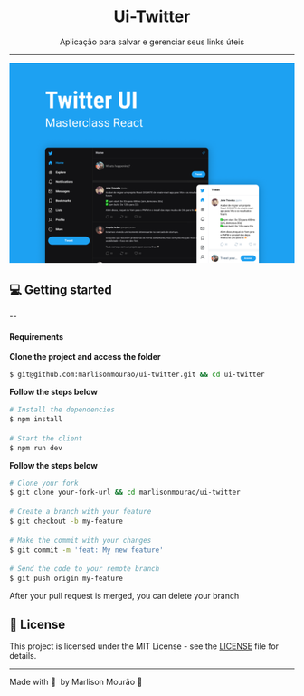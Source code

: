 <h1 align="center">
 Ui-Twitter
</h1>

<p align="center">Aplicação para salvar e gerenciar seus links úteis</p>


---

<div align="center">

<img alt="Preview" src=".github/preview.png" /> 
</div>


## 💻 Getting started


--

#### Requirements

**Clone the project and access the folder**

```bash
$ git@github.com:marlisonmourao/ui-twitter.git && cd ui-twitter
```

**Follow the steps below**

```bash
# Install the dependencies
$ npm install

# Start the client
$ npm run dev
```


**Follow the steps below**

```bash
# Clone your fork
$ git clone your-fork-url && cd marlisonmourao/ui-twitter

# Create a branch with your feature
$ git checkout -b my-feature

# Make the commit with your changes
$ git commit -m 'feat: My new feature'

# Send the code to your remote branch
$ git push origin my-feature
```

After your pull request is merged, you can delete your branch

## 📝 License

This project is licensed under the MIT License - see the [LICENSE](LICENSE) file for details.

---

Made with 💜 &nbsp;by Marlison Mourão 👋 &nbsp;